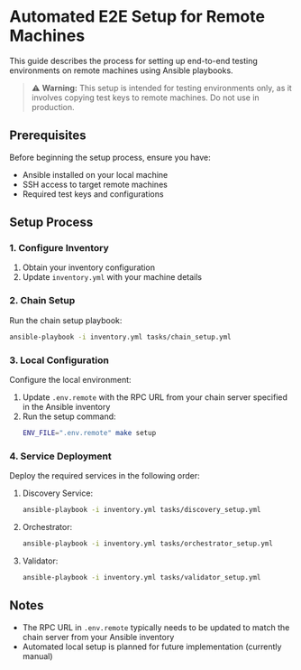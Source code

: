 # Automated E2E Setup for Remote Machines

This guide describes the process for setting up end-to-end testing environments on remote machines using Ansible playbooks.

> ⚠️ **Warning:** This setup is intended for testing environments only, as it involves copying test keys to remote machines. Do not use in production.

## Prerequisites

Before beginning the setup process, ensure you have:
- Ansible installed on your local machine
- SSH access to target remote machines
- Required test keys and configurations

## Setup Process

### 1. Configure Inventory

1. Obtain your inventory configuration
2. Update `inventory.yml` with your machine details

### 2. Chain Setup

Run the chain setup playbook:

```bash
ansible-playbook -i inventory.yml tasks/chain_setup.yml
```

### 3. Local Configuration

Configure the local environment:

1. Update `.env.remote` with the RPC URL from your chain server specified in the Ansible inventory
2. Run the setup command:
   ```bash
   ENV_FILE=".env.remote" make setup
   ```

### 4. Service Deployment

Deploy the required services in the following order:

1. Discovery Service:
   ```bash
   ansible-playbook -i inventory.yml tasks/discovery_setup.yml
   ```

2. Orchestrator:
   ```bash
   ansible-playbook -i inventory.yml tasks/orchestrator_setup.yml
   ```

3. Validator:
   ```bash
   ansible-playbook -i inventory.yml tasks/validator_setup.yml
   ```

## Notes

- The RPC URL in `.env.remote` typically needs to be updated to match the chain server from your Ansible inventory
- Automated local setup is planned for future implementation (currently manual)